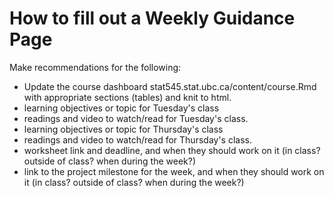 # How to fill out a Weekly Guidance Page

Make recommendations for the following:

- Update the course dashboard stat545.stat.ubc.ca/content/course.Rmd with appropriate sections (tables) and knit to html.
- learning objectives or topic for Tuesday's class
- readings and video to watch/read for Tuesday's class.
- learning objectives or topic for Thursday's class
- readings and video to watch/read for Thursday's class.
- worksheet link and deadline, and when they should work on it (in class? outside of class? when during the week?)
- link to the project milestone for the week, and when they should work on it  (in class? outside of class? when during the week?)
